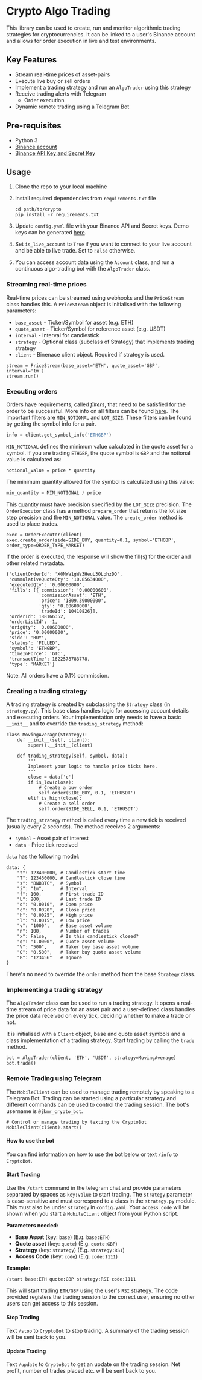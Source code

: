 # Crypto Algo Trading

This library can be used to create, run and monitor algorithmic trading strategies for cryptocurrencies.
It can be linked to a user's Binance account and allows for order execution in live and test environments.

## Key Features

- Stream real-time prices of asset-pairs
- Execute live buy or sell orders
- Implement a trading strategy and run an `AlgoTrader` using this strategy
- Receive trading alerts with Telegram
    - Order execution
- Dynamic remote trading using a Telegram Bot

## Pre-requisites
- Python 3
- [Binance account](https://www.binance.com/en)
- [Binance API Key and Secret Key](https://www.binance.com/en/my/settings/api-management)

## Usage
1. Clone the repo to your local machine
2. Install required dependencies from `requirements.txt` file
    
    ```
    cd path/to/crypto
    pip install -r requirements.txt
    ```
3. Update `config.yaml` file with your Binance API and Secret keys. Demo keys can be generated [here](https://testnet.binance.vision/).
4. Set `is_live_account` to `True` if you want to connect to your live account and be able to live trade. Set to `False` otherwise.
5. You can access account data using the `Account` class, and run a continuous algo-trading bot with the `AlgoTrader` class.

### Streaming real-time prices
Real-time prices can be streamed using webhooks and the `PriceStream` class handles this. A `PriceStream` object is initialised with the following parameters:
- `base_asset` - Ticker/Symbol for asset (e.g. ETH)
- `quote_asset` - Ticker/Symbol for reference asset (e.g. USDT)
- `interval` - Interval for candlestick 
- `strategy` - Optional class (subclass of Strategy) that implements trading strategy
- `client` - Binenace client object. Required if strategy is used.

```python3
stream = PriceStream(base_asset='ETH', quote_asset='GBP', interval='1m')
stream.run()
```

### Executing orders
Orders have requirements, called _filters_, that need to be satisfied for the order to be successful. More info on all filters can be found [here](https://sammchardy.github.io/binance-order-filters/). The important filters are `MIN_NOTIONAL` and `LOT_SIZE`. These filters can be found by getting the symbol info for a pair.

```python
info = client.get_symbol_info('ETHGBP')
```

`MIN_NOTIONAL` defines the minimum value calculated in the quote asset for a symbol. If you are trading `ETHGBP`, the quote symbol is `GBP` and the notional value is calculated as:
```
notional_value = price * quantity
```
The minimum quantity allowed for the symbol is calculated using this value:
```python
min_quantity = MIN_NOTIONAL / price
```

This quantity must have precision specified by the `LOT_SIZE` precision. The `OrderExecutor` class has a method `prepare_order` that returns the lot size step precision and the `MIN_NOTIONAL` value. The `create_order` method is used to place trades.

```python3
exec = OrderExecutor(client)
exec.create_order(side=SIDE_BUY, quantity=0.1, symbol='ETHGBP', order_type=ORDER_TYPE_MARKET)
```

If the order is executed, the response will show the fill(s) for the order and other related metadata.

```
{'clientOrderId': 'X0NWa1gWz3HeuL3OLphzDQ',
 'cummulativeQuoteQty': '10.85634000',
 'executedQty': '0.00600000',
 'fills': [{'commission': '0.00000600',
            'commissionAsset': 'ETH',
            'price': '1809.39000000',
            'qty': '0.00600000',
            'tradeId': 10410826}],
 'orderId': 188166352,
 'orderListId': -1,
 'origQty': '0.00600000',
 'price': '0.00000000',
 'side': 'BUY',
 'status': 'FILLED',
 'symbol': 'ETHGBP',
 'timeInForce': 'GTC',
 'transactTime': 1622578783778,
 'type': 'MARKET'}
```

Note: All orders have a 0.1% commission.

### Creating a trading strategy
A trading strategy is created by subclassing the `Strategy` class (in `strategy.py`). This base class handles logic for accessing account details and executing orders. Your implementation only needs to have a basic `__init__` and to override the `trading_strategy` method:

```python3
class MovingAverage(Strategy):
    def __init__(self, client):
        super().__init__(client)

    def trading_strategy(self, symbol, data):
        '''
        Implement your logic to handle price ticks here.
        '''
        close = data['c']
        if is_low(close):
            # Create a buy order
            self.order(SIDE_BUY, 0.1, 'ETHUSDT')
        elif is_high(close):
            # Create a sell order
            self.order(SIDE_SELL, 0.1, 'ETHUSDT')
```

The `trading_strategy` method is called every time a new tick is received (usually every 2 seconds). The method receives 2 arguments:
- `symbol` - Asset pair of interest
- `data` - Price tick received

`data` has the following model:
```python3
data: {
    "t": 123400000, # Candlestick start time
    "T": 123460000, # Candlestick close time
    "s": "BNBBTC",  # Symbol
    "i": "1m",      # Interval
    "f": 100,       # First trade ID
    "L": 200,       # Last trade ID
    "o": "0.0010",  # Open price
    "c": "0.0020",  # Close price
    "h": "0.0025",  # High price
    "l": "0.0015",  # Low price
    "v": "1000",    # Base asset volume
    "n": 100,       # Number of trades
    "x": False,     # Is this candlestick closed?
    "q": "1.0000",  # Quote asset volume
    "V": "500",     # Taker buy base asset volume
    "Q": "0.500",   # Taker buy quote asset volume
    "B": "123456"   # Ignore
}
```

There's no need to override the `order` method from the base `Strategy` class.

### Implementing a trading strategy
The `AlgoTrader` class can be used to run a trading strategy. It opens a real-time stream of price data for an asset pair and a user-defined class handles the price data received on every tick, deciding whether to make a trade or not. 

It is initialised with a `Client` object, base and quote asset symbols and a class implementation of a trading strategy. Start trading by calling the `trade` method.

```python3
bot = AlgoTrader(client, 'ETH', 'USDT', strategy=MovingAverage)
bot.trade()
```

### Remote Trading using Telegram

The `MobileClient` can be used to manage trading remotely by speaking to a Telegram Bot. Trading can be started using a particular strategy
and different commands can be used to control the trading session. The bot's username is `@jkmr_crypto_bot`.

```python3
# Control or manage trading by texting the CryptoBot
MobileClient(client).start()
```

#### How to use the bot

You can find information on how to use the bot below or text `/info` to `CryptoBot`.

#### Start Trading

Use the `/start` command in the telegram chat and provide parameters separated by spaces as `key:value` to start trading. 
The `strategy` parameter is case-sensitive and must correspond to a class in the `strategy.py` module. This must also be under `strategy` in `config.yaml`. 
Your `access code` will be shown when you start a `MobileClient` object from your Python script.

**Parameters needed:**

- **Base Asset** (key: `base`) (E.g. `base:ETH`)
- **Quote asset** (key: `quote`) (E.g. `quote:GBP`)
- **Strategy** (key: `strategy`) (E.g. `strategy:RSI`)
- **Access Code** (key: `code`) (E.g. `code:1111`)

**Example:**

```
/start base:ETH quote:GBP strategy:RSI code:1111
```

This will start trading `ETH/GBP` using the user's `RSI` strategy. The code provided registers the trading session to the correct user, ensuring no
other users can get access to this session.

#### Stop Trading

Text `/stop` to `CryptoBot` to stop trading. A summary of the trading session will be sent back to you.

#### Update Trading

Text `/update` to `CryptoBot` to get an update on the trading session. Net profit, number of trades placed etc. will be sent back to you.
